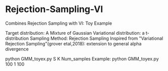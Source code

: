 # Rejection-Sampling-VI
Combines Rejection Sampling with VI: Toy Example

Target distribution: A Mixture of Gaussian
Variational distribution: a t-distribution
Sampling Method: Rejection Sampling
Inspired from "Variational Rejection Sampling"(grover etal,2018): extension to general alpha divergence

python GMM_toyex.py S K Num_samples
Example:
python GMM_toyex.py 100 1 100
